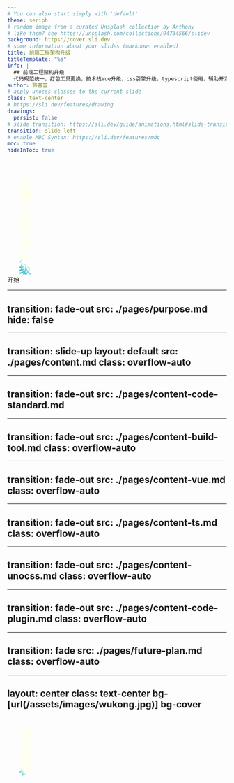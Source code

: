```yaml
---
# You can also start simply with 'default'
theme: seriph
# random image from a curated Unsplash collection by Anthony
# like them? see https://unsplash.com/collections/94734566/slidev
background: https://cover.sli.dev
# some information about your slides (markdown enabled)
title: 前端工程架构升级
titleTemplate: "%s"
info: |
  ## 前端工程架构升级
  代码规范统一，打包工具更换，技术栈Vue升级，css引擎升级，typescript使用，辅助开发工具使用等
author: 蒋春富
# apply unocss classes to the current slide
class: text-center
# https://sli.dev/features/drawing
drawings:
  persist: false
# slide transition: https://sli.dev/guide/animations.html#slide-transitions
transition: slide-left
# enable MDC Syntax: https://sli.dev/features/mdc
mdc: true
hideInToc: true
---
```


# 前端工程架构升级

<div class="pt-12">
  <span @click="$slidev.nav.next" class="px-2 py-1 rounded cursor-pointer" hover="bg-white bg-opacity-10">
    开始 <carbon:arrow-right class="inline"/>
  </span>
</div>

---
transition: fade-out
src: ./pages/purpose.md
hide: false
---

---
transition: slide-up
layout: default
src: ./pages/content.md
class: overflow-auto
---

---
transition: fade-out
src: ./pages/content-code-standard.md
---

---
transition: fade-out
src: ./pages/content-build-tool.md
class: overflow-auto
---

---
transition: fade-out
src: ./pages/content-vue.md
class: overflow-auto
---

---
transition: fade-out
src: ./pages/content-ts.md
class: overflow-auto
---

---
transition: fade-out
src: ./pages/content-unocss.md
class: overflow-auto
---

---
transition: fade-out
src: ./pages/content-code-plugin.md
class: overflow-auto
---

---
transition: fade
src: ./pages/future-plan.md
class: overflow-auto
---

---
layout: center
class: text-center bg-[url(/assets/images/wukong.jpg)] bg-cover
---

# 谢谢观看

<style>
  h1 {
    @apply: text-6xl absolute text-white top-2% right-3%;
    writing-mode:vertical-rl;
    background-color: #2B90B6;
    background-image: linear-gradient(45deg, #4EC5D4 10%, #ffe 20%);
    background-size: 100%;
    -webkit-background-clip: text;
    -moz-background-clip: text;
    -webkit-text-fill-color: transparent;
    -moz-text-fill-color: transparent;
  }

</style>
